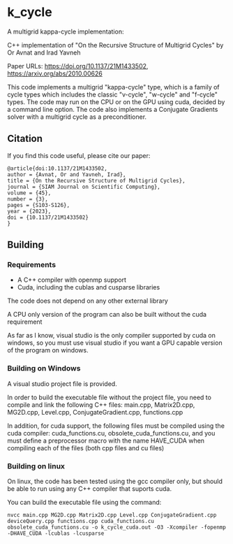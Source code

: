 # k_cycle

A multigrid kappa-cycle implementation:

C++ implementation of "On the Recursive Structure of Multigrid Cycles" by Or Avnat and Irad Yavneh

Paper URLs: https://doi.org/10.1137/21M1433502, https://arxiv.org/abs/2010.00626

This code implements a multigrid "kappa-cycle" type, which is a family of cycle types which includes the classic "v-cycle", "w-cycle" and "f-cycle" types. The code may run on the CPU or on the GPU using cuda, decided by a command line option. The code also implements a Conjugate Gradients solver with a multigrid cycle as a preconditioner.

## Citation

If you find this code useful, please cite our paper:

```
@article{doi:10.1137/21M1433502,
author = {Avnat, Or and Yavneh, Irad},
title = {On the Recursive Structure of Multigrid Cycles},
journal = {SIAM Journal on Scientific Computing},
volume = {45},
number = {3},
pages = {S103-S126},
year = {2023},
doi = {10.1137/21M1433502}
}
```
## Building 

### Requirements

* A C++ compiler with openmp support
* Cuda, including the cublas and cusparse libraries

The code does not depend on any other external library

A CPU only version of the program can also be built without the cuda requirement

As far as I know, visual studio is the only compiler supported by cuda on windows, so you must use visual studio if you want a GPU capable version of the program on windows.

### Building on Windows

A visual studio project file is provided.

In order to build the executable file without the project file, you need to compile and link the following C++ files: main.cpp, Matrix2D.cpp, MG2D.cpp, Level.cpp, ConjugateGradient.cpp, functions.cpp

In addition, for cuda support, the following files must be compiled using the cuda compiler: cuda_functions.cu, obsolete_cuda_functions.cu, and you must define a preprocessor macro with the name HAVE_CUDA when compiling each of the files (both cpp files and cu files)

### Building on linux

On linux, the code has been tested using the gcc compiler only, but should be able to run using any C++ compiler that suports cuda.

You can build the executable file using the command:

```
nvcc main.cpp MG2D.cpp Matrix2D.cpp Level.cpp ConjugateGradient.cpp deviceQuery.cpp functions.cpp cuda_functions.cu obsolete_cuda_functions.cu -o k_cycle_cuda.out -O3 -Xcompiler -fopenmp -DHAVE_CUDA -lcublas -lcusparse
```
